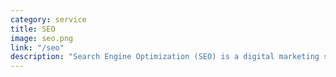 ```yaml
---
category: service
title: SEO
image: seo.png
link: "/seo"
description: "Search Engine Optimization (SEO) is a digital marketing strategy aimed at improving a website's visibility in search engine results. It involves the use of relevant keywords, high-quality content, and other techniques to increase site traffic and attract more visitors organically."
---
```

